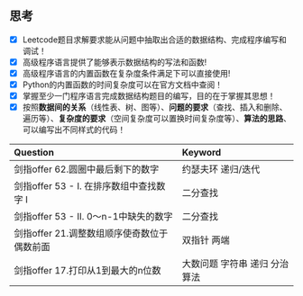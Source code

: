 ## 思考
- [x] Leetcode题目求解要求能从问题中抽取出合适的数据结构、完成程序编写和调试！
- [x] 高级程序语言提供了能够表示数据结构的写法和函数!
- [x] 高级程序语言的内置函数在复杂度条件满足下可以直接使用!
- [x] Python的内置函数的时间复杂度可以在官方文档中查阅！
- [x] 掌握至少一门程序语言完成数据结构题目的编写，目的在于掌握其思想！
- [x] 按照**数据间的关系**（线性表、树、图等）、**问题的要求**（查找、插入和删除、遍历等）、**复杂度的要求**（空间复杂度可以置换时间复杂度等）、**算法的思路**、可以编写出不同样式的代码！

| Question | Keyword |
| :--- | :--- |
| 剑指offer 62.圆圈中最后剩下的数字 | 约瑟夫环 递归/迭代 |
| 剑指offer 53 - I. 在排序数组中查找数字 I | 二分查找 |
| 剑指offer 53 - II. 0～n-1中缺失的数字 | 二分查找 |
| 剑指offer 21.调整数组顺序使奇数位于偶数前面 | 双指针 两端 |
| 剑指offer 17.打印从1到最大的n位数 | 大数问题 字符串 递归 分治算法 |
